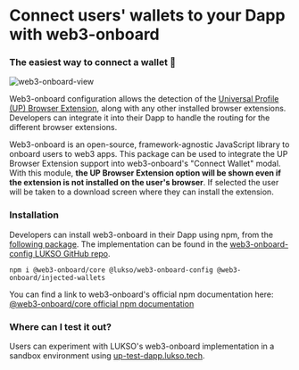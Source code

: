 # Connect users' wallets to your Dapp with web3-onboard

### The easiest way to connect a wallet 🚀

![web3-onboard-view](/img/extension/web3-onboard.png)

Web3-onboard configuration allows the detection of the [Universal Profile (UP) Browser Extension](<(https://chrome.google.com/webstore/detail/universal-profiles/abpickdkkbnbcoepogfhkhennhfhehfn?hl=en)>), along with any other installed browser extensions. Developers can integrate it into their Dapp to handle the routing for the different browser extensions.

Web3-onboard is an open-source, framework-agnostic JavaScript library to onboard users to web3 apps. This package can be used to integrate the UP Browser Extension support into web3-onboard's "Connect Wallet" modal. With this module, **the UP Browser Extension option will be shown even if the extension is not installed on the user's browser**. If selected the user will be taken to a download screen where they can install the extension.

### Installation

Developers can install web3-onboard in their Dapp using npm, from the [following package](https://www.npmjs.com/package/@lukso/web3-onboard-config). The implementation can be found in the [web3-onboard-config LUKSO GitHub repo](https://github.com/lukso-network/web3-onboard-config).

```
npm i @web3-onboard/core @lukso/web3-onboard-config @web3-onboard/injected-wallets
```

You can find a link to web3-onboard's official npm documentation here: [@web3-onboard/core official npm documentation](https://www.npmjs.com/package/@web3-onboard/core)

### Where can I test it out?

Users can experiment with LUKSO's web3-onboard implementation in a sandbox environment using [up-test-dapp.lukso.tech](https://up-test-dapp.lukso.tech/).
